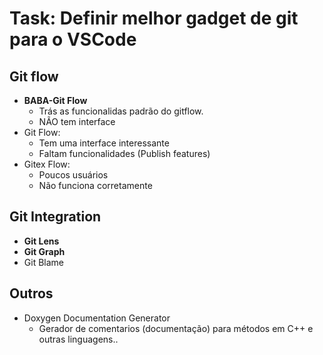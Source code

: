 # Task: Definir melhor gadget de git para o VSCode
## Git flow
- **BABA-Git Flow**
  - Trás as funcionalidas padrão do gitflow. 
  - NÃO tem interface
- Git Flow:
  - Tem uma interface interessante
  - Faltam funcionalidades (Publish features)
- Gitex Flow:
  - Poucos usuários
  - Não funciona corretamente
## Git Integration
- **Git Lens**
- **Git Graph**
- Git Blame

## Outros
- Doxygen Documentation Generator
  - Gerador de comentarios (documentação) para métodos em C++ e outras linguagens..
